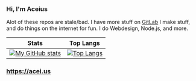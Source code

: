 ### Hi, I'm Aceius
Alot of these repos are stale/bad. I have more stuff on [GitLab](https://gitlab.com/AceiusIO)
I make stuff, and do things on the internet for fun. I do Webdesign, Node.js, and more.

| Stats | Top Langs |
| --- | ---|
|[![My GitHub stats](https://github-readme-stats.vercel.app/api?username=AceiusIO&theme=dark)](https://github.com/anuraghazra/github-readme-stats)|[![Top Langs](https://github-readme-stats.vercel.app/api/top-langs/?username=AceiusIO&theme=dark)](https://github.com/anuraghazra/github-readme-stats)|
### https://acei.us
<!--
**AceiusIO/AceiusIO** is a ✨ _special_ ✨ repository because its `README.md` (this file) appears on your GitHub profile.

Here are some ideas to get you started:

- 🔭 I’m currently working on ...
- 🌱 I’m currently learning ...
- 👯 I’m looking to collaborate on ...
- 🤔 I’m looking for help with ...
- 💬 Ask me about ...
- 📫 How to reach me: ...
- 😄 Pronouns: ...
- ⚡ Fun fact: ...
-->
